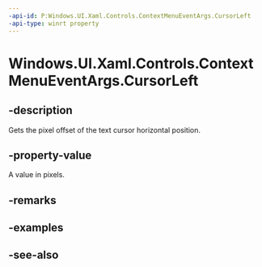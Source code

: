 ```yaml
---
-api-id: P:Windows.UI.Xaml.Controls.ContextMenuEventArgs.CursorLeft
-api-type: winrt property
---
```


<!-- Property syntax
public double CursorLeft { get; }
-->

# Windows.UI.Xaml.Controls.ContextMenuEventArgs.CursorLeft

## -description
Gets the pixel offset of the text cursor horizontal position.



## -property-value
A value in pixels.

## -remarks

## -examples

## -see-also
